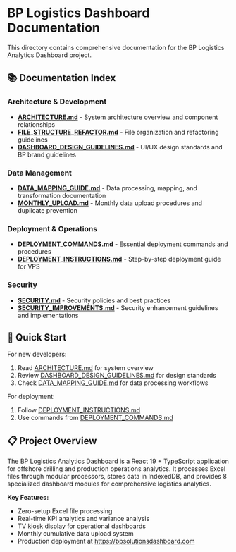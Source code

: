 # BP Logistics Dashboard Documentation

This directory contains comprehensive documentation for the BP Logistics Analytics Dashboard project.

## 📚 Documentation Index

### Architecture & Development
- **[ARCHITECTURE.md](./ARCHITECTURE.md)** - System architecture overview and component relationships
- **[FILE_STRUCTURE_REFACTOR.md](./FILE_STRUCTURE_REFACTOR.md)** - File organization and refactoring guidelines
- **[DASHBOARD_DESIGN_GUIDELINES.md](./DASHBOARD_DESIGN_GUIDELINES.md)** - UI/UX design standards and BP brand guidelines

### Data Management
- **[DATA_MAPPING_GUIDE.md](./DATA_MAPPING_GUIDE.md)** - Data processing, mapping, and transformation documentation
- **[MONTHLY_UPLOAD.md](./MONTHLY_UPLOAD.md)** - Monthly data upload procedures and duplicate prevention

### Deployment & Operations
- **[DEPLOYMENT_COMMANDS.md](./DEPLOYMENT_COMMANDS.md)** - Essential deployment commands and procedures
- **[DEPLOYMENT_INSTRUCTIONS.md](./DEPLOYMENT_INSTRUCTIONS.md)** - Step-by-step deployment guide for VPS

### Security
- **[SECURITY.md](./SECURITY.md)** - Security policies and best practices
- **[SECURITY_IMPROVEMENTS.md](./SECURITY_IMPROVEMENTS.md)** - Security enhancement guidelines and implementations

## 🚀 Quick Start

For new developers:
1. Read [ARCHITECTURE.md](./ARCHITECTURE.md) for system overview
2. Review [DASHBOARD_DESIGN_GUIDELINES.md](./DASHBOARD_DESIGN_GUIDELINES.md) for design standards
3. Check [DATA_MAPPING_GUIDE.md](./DATA_MAPPING_GUIDE.md) for data processing workflows

For deployment:
1. Follow [DEPLOYMENT_INSTRUCTIONS.md](./DEPLOYMENT_INSTRUCTIONS.md)
2. Use commands from [DEPLOYMENT_COMMANDS.md](./DEPLOYMENT_COMMANDS.md)

## 📋 Project Overview

The BP Logistics Analytics Dashboard is a React 19 + TypeScript application for offshore drilling and production operations analytics. It processes Excel files through modular processors, stores data in IndexedDB, and provides 8 specialized dashboard modules for comprehensive logistics analytics.

**Key Features:**
- Zero-setup Excel file processing
- Real-time KPI analytics and variance analysis
- TV kiosk display for operational dashboards
- Monthly cumulative data upload system
- Production deployment at https://bpsolutionsdashboard.com